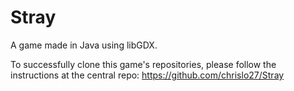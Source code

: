 Stray
=====
A game made in Java using libGDX.

To successfully clone this game's repositories, please follow the instructions at the central repo: https://github.com/chrislo27/Stray